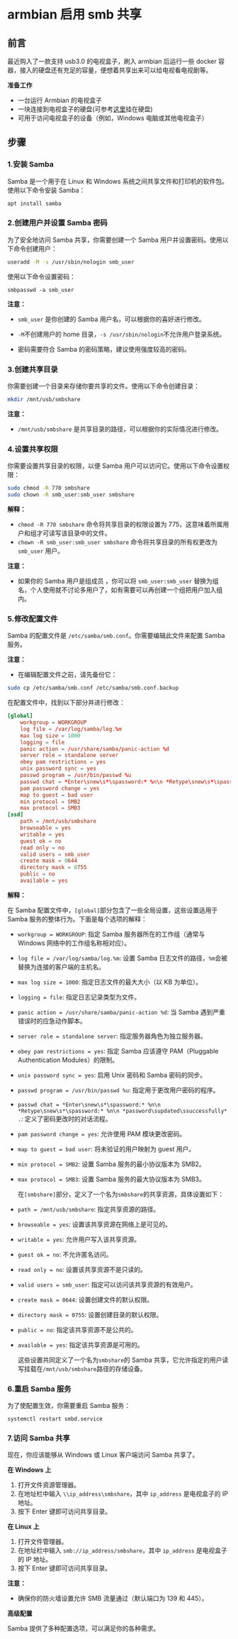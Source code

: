 # armbian 启用 smb 共享

## 前言

最近购入了一款支持 usb3.0 的电视盒子，刷入 armbian 后运行一些 docker 容器，接入的硬盘还有充足的容量，便想着共享出来可以给电视看电视剧等。

**准备工作**

- 一台运行 Armbian 的电视盒子
- 一块连接到电视盒子的硬盘(可参考[这里](../study/questions/linux.html#_4-挂载-usb-硬盘并设置开机自动挂载)挂在硬盘)
- 可用于访问电视盒子的设备（例如，Windows 电脑或其他电视盒子）

## **步骤**

### 1.安装 Samba

Samba 是一个用于在 Linux 和 Windows 系统之间共享文件和打印机的软件包。使用以下命令安装 Samba：

```sh
apt install samba
```

### 2.创建用户并设置 Samba 密码

为了安全地访问 Samba 共享，你需要创建一个 Samba 用户并设置密码。使用以下命令创建用户：

```sh
useradd -M -s /usr/sbin/nologin smb_user
```

使用以下命令设置密码：

```
smbpasswd -a smb_user
```

**注意：**

- `smb_user` 是你创建的 Samba 用户名，可以根据你的喜好进行修改。

- `-M`不创建用户的 home 目录，`-s /usr/sbin/nologin`不允许用户登录系统。

- 密码需要符合 Samba 的密码策略，建议使用强度较高的密码。

### 3.创建共享目录

你需要创建一个目录来存储你要共享的文件。使用以下命令创建目录：

```sh
mkdir /mnt/usb/smbshare
```

**注意：**

- `/mnt/usb/smbshare` 是共享目录的路径，可以根据你的实际情况进行修改。

### 4.设置共享权限

你需要设置共享目录的权限，以便 Samba 用户可以访问它。使用以下命令设置权限：

```sh
sudo chmod -R 770 smbshare
sudo chown -R smb_user:smb_user smbshare
```

**解释：**

- `chmod -R 770 smbshare` 命令将共享目录的权限设置为 775，这意味着所属用户和组才可读写该目录中的文件。
- `chown -R smb_user:smb_user smbshare` 命令将共享目录的所有权更改为 `smb_user` 用户。

**注意：**

- 如果你的 Samba 用户是组成员 ，你可以将 `smb_user:smb_user` 替换为组名，个人使用就不讨论多用户了，如有需要可以再创建一个组把用户加入组内。

### 5.修改配置文件

Samba 的配置文件是 `/etc/samba/smb.conf`。你需要编辑此文件来配置 Samba 服务。

**注意：**

- 在编辑配置文件之前，请先备份它：

```sh
sudo cp /etc/samba/smb.conf /etc/samba/smb.conf.backup
```

在配置文件中，找到以下部分并进行修改：

```conf
[global]
    workgroup = WORKGROUP
    log file = /var/log/samba/log.%m
    max log size = 1000
    logging = file
    panic action = /usr/share/samba/panic-action %d
    server role = standalone server
    obey pam restrictions = yes
    unix password sync = yes
    passwd program = /usr/bin/passwd %u
    passwd chat = *Enter\snew\s*\spassword:* %n\n *Retype\snew\s*\spassword:* %n\n *password\supdated\ssuccessfully* .
    pam password change = yes
    map to guest = bad user
    min protocol = SMB2
    max protocol = SMB3
[ssd]
    path = /mnt/usb/smbshare
    browseable = yes
    writable = yes
    guest ok = no
    read only = no
    valid users = smb_user
    create mask = 0644
    directory mask = 0755
    public = no
    available = yes
```

**解释：**

在 Samba 配置文件中，`[global]`部分包含了一些全局设置，这些设置适用于 Samba 服务的整体行为。下面是每个选项的解释：

- `workgroup = WORKGROUP`: 指定 Samba 服务器所在的工作组（通常与 Windows 网络中的工作组名称相对应）。
- `log file = /var/log/samba/log.%m`: 设置 Samba 日志文件的路径，`%m`会被替换为连接的客户端的主机名。
- `max log size = 1000`: 指定日志文件的最大大小（以 KB 为单位）。
- `logging = file`: 指定日志记录类型为文件。
- `panic action = /usr/share/samba/panic-action %d`: 当 Samba 遇到严重错误时的应急动作脚本。
- `server role = standalone server`: 指定服务器角色为独立服务器。
- `obey pam restrictions = yes`: 指定 Samba 应该遵守 PAM（Pluggable Authentication Modules）的限制。
- `unix password sync = yes`: 启用 Unix 密码和 Samba 密码的同步。
- `passwd program = /usr/bin/passwd %u`: 指定用于更改用户密码的程序。
- `passwd chat = *Enter\snew\s*\spassword:* %n\n *Retype\snew\s*\spassword:* %n\n *password\supdated\ssuccessfully* .`: 定义了密码更改时的对话流程。
- `pam password change = yes`: 允许使用 PAM 模块更改密码。
- `map to guest = bad user`: 将未验证的用户映射为 guest 用户。
- `min protocol = SMB2`: 设置 Samba 服务的最小协议版本为 SMB2。
- `max protocol = SMB3`: 设置 Samba 服务的最大协议版本为 SMB3。

  在`[smbshare]`部分，定义了一个名为`smbshare`的共享资源，具体设置如下：

- `path = /mnt/usb/smbshare`: 指定共享资源的路径。
- `browseable = yes`: 设置该共享资源在网络上是可见的。
- `writable = yes`: 允许用户写入该共享资源。
- `guest ok = no`: 不允许匿名访问。
- `read only = no`: 设置该共享资源不是只读的。
- `valid users = smb_user`: 指定可以访问该共享资源的有效用户。
- `create mask = 0644`: 设置创建文件的默认权限。
- `directory mask = 0755`: 设置创建目录的默认权限。
- `public = no`: 指定该共享资源不是公共的。
- `available = yes`: 指定该共享资源是可用的。

  这些设置共同定义了一个名为`smbshare`的 Samba 共享，它允许指定的用户读写挂载在`/mnt/usb/smbshare`路径的存储设备。

### 6.重启 Samba 服务

为了使配置生效，你需要重启 Samba 服务：

```
systemctl restart smbd.service
```

### 7.访问 Samba 共享

现在，你应该能够从 Windows 或 Linux 客户端访问 Samba 共享了。

**在 Windows 上**

1. 打开文件资源管理器。
2. 在地址栏中输入 `\\ip_address\smbshare`，其中 `ip_address` 是电视盒子的 IP 地址。
3. 按下 Enter 键即可访问共享目录。

**在 Linux 上**

1. 打开文件管理器。
2. 在地址栏中输入 `smb://ip_address/smbshare`，其中 `ip_address` 是电视盒子的 IP 地址。
3. 按下 Enter 键即可访问共享目录。

**注意：**

- 确保你的防火墙设置允许 SMB 流量通过（默认端口为 139 和 445）。

**高级配置**

Samba 提供了多种配置选项，可以满足你的各种需求。
